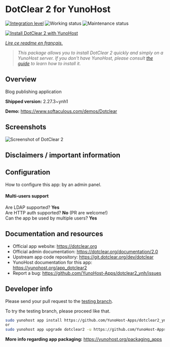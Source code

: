 <!--
N.B.: This README was automatically generated by https://github.com/YunoHost/apps/tree/master/tools/README-generator
It shall NOT be edited by hand.
-->

# DotClear 2 for YunoHost

[![Integration level](https://dash.yunohost.org/integration/dotclear2.svg)](https://dash.yunohost.org/appci/app/dotclear2) ![Working status](https://ci-apps.yunohost.org/ci/badges/dotclear2.status.svg) ![Maintenance status](https://ci-apps.yunohost.org/ci/badges/dotclear2.maintain.svg)

[![Install DotClear 2 with YunoHost](https://install-app.yunohost.org/install-with-yunohost.svg)](https://install-app.yunohost.org/?app=dotclear2)

*[Lire ce readme en français.](./README_fr.md)*

> *This package allows you to install DotClear 2 quickly and simply on a YunoHost server.
If you don't have YunoHost, please consult [the guide](https://yunohost.org/#/install) to learn how to install it.*

## Overview

Blog publishing application

**Shipped version:** 2.27.3~ynh1

**Demo:** https://www.softaculous.com/demos/Dotclear

## Screenshots

![Screenshot of DotClear 2](./doc/screenshots/ss2_dotclear.png)

## Disclaimers / important information

## Configuration

How to configure this app: by an admin panel.

#### Multi-users support

Are LDAP supported? **Yes**  
Are HTTP auth supported? **No** (PR are welcome!)  
Can the app be used by multiple users? **Yes**

## Documentation and resources

* Official app website: <https://dotclear.org>
* Official admin documentation: <https://dotclear.org/documentation/2.0>
* Upstream app code repository: <https://git.dotclear.org/dev/dotclear>
* YunoHost documentation for this app: <https://yunohost.org/app_dotclear2>
* Report a bug: <https://github.com/YunoHost-Apps/dotclear2_ynh/issues>

## Developer info

Please send your pull request to the [testing branch](https://github.com/YunoHost-Apps/dotclear2_ynh/tree/testing).

To try the testing branch, please proceed like that.

``` bash
sudo yunohost app install https://github.com/YunoHost-Apps/dotclear2_ynh/tree/testing --debug
or
sudo yunohost app upgrade dotclear2 -u https://github.com/YunoHost-Apps/dotclear2_ynh/tree/testing --debug
```

**More info regarding app packaging:** <https://yunohost.org/packaging_apps>
